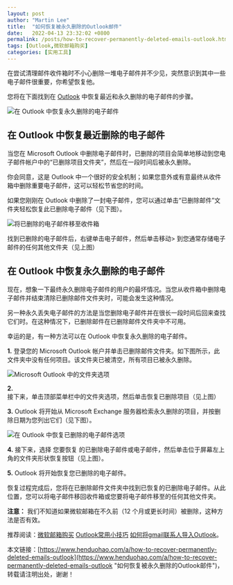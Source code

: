```yaml
---
layout: post  
author: "Martin Lee"  
title:  "如何恢复被永久删除的Outlook邮件"  
date:   2022-04-13 23:32:02 +0800  
permalink: /posts/how-to-recover-permanently-deleted-emails-outlook.html  
tags: [Outlook,微软邮箱购买]  
categories: [实用工具]  
---
```

在尝试清理邮件收件箱时不小心删除一堆电子邮件并不少见，突然意识到其中一些电子邮件很重要，你希望恢复他。

您将在下面找到在 [Outlook](https://www.henduohao.com/tag/outlook "Outlook是互联网免费电子邮件提供商之一，是一种微软邮箱。") 中恢复最近和永久删除的电子邮件的步骤。

![在 Outlook 中恢复永久删除的电子邮件](https://p3-juejin.byteimg.com/tos-cn-i-k3u1fbpfcp/f2dc3cb26a7f4400ab4297ef97571549~tplv-k3u1fbpfcp-zoom-1.image)

## 在 Outlook 中恢复最近删除的电子邮件

当您在 Microsoft Outlook 中删除电子邮件时，已删除的项目会简单地移动到您电子邮件帐户中的“已删除项目文件夹”，然后在一段时间后被永久删除。

你会同意，这是 Outlook 中一个很好的安全机制；如果您意外或有意最终从收件箱中删除重要电子邮件，这可以轻松节省您的时间。

如果您刚刚在 Outlook 中删除了一封电子邮件，您可以通过单击“已删除邮件”文件夹轻松恢复此已删除电子邮件（见下图）。

![将已删除的电子邮件移至收件箱](https://p3-juejin.byteimg.com/tos-cn-i-k3u1fbpfcp/17c9dc38dfb0483ca3e32579ea3277e1~tplv-k3u1fbpfcp-zoom-1.image)

找到已删除的电子邮件后，右键单击电子邮件，然后单击移动> 到您通常存储电子邮件的任何其他文件夹（见上图）

## 在 Outlook 中恢复永久删除的电子邮件

现在，想象一下最终永久删除电子邮件的用户的最坏情况。当您从收件箱中删除电子邮件并结束清除已删除邮件文件夹时，可能会发生这种情况。

另一种永久丢失电子邮件的方法是当您删除电子邮件并在很长一段时间后回来查找它们时。在这种情况下，已删除邮件在已删除邮件文件夹中不可用。

幸运的是，有一种方法可以在 Outlook 中恢复永久删除的电子邮件。

**1.** 登录您的 Microsoft Outlook 帐户并单击已删除邮件文件夹。如下图所示，此文件夹中没有任何项目。该文件夹已被清空，所有项目已被永久删除。

![Microsoft Outlook 中的文件夹选项](https://p3-juejin.byteimg.com/tos-cn-i-k3u1fbpfcp/e02cceb54b3e45c6b60720639100cfa2~tplv-k3u1fbpfcp-zoom-1.image)

**2.** 接下来，单击顶部菜单栏中的文件夹选项，然后单击恢复已删除项目（见上图）

**3.** Outlook 将开始从 Microsoft Exchange 服务器检索永久删除的项目，并按删除日期为您列出它们（见下图）。

![在 Outlook 中恢复已删除的电子邮件选项](https://p3-juejin.byteimg.com/tos-cn-i-k3u1fbpfcp/962bb83403f7498c976596cbef68550f~tplv-k3u1fbpfcp-zoom-1.image)

**4.** 接下来，选择 您要恢复 的已删除电子邮件或电子邮件，然后单击位于屏幕左上角的文件夹形状恢复按钮（见上图）。

**5.** Outlook 将开始恢复您已删除的电子邮件。

恢复过程完成后，您将在已删除邮件文件夹中找到已恢复的已删除电子邮件。从此位置，您可以将电子邮件移回收件箱或您要将电子邮件移至的任何其他文件夹。

**注意：** 我们不知道如果微软邮箱在不久前（12 个月或更长时间）被删除，这种方法是否有效。

推荐阅读：[微软邮箱购买](https://www.henduohao.com/tag/buy-hotmail "Outlook购买 Hotmail购买 Live购买 微软邮箱购买 微软账号购买") [Outlook常用小技巧](https://www.henduohao.com/a/outlook-common-tips) [如何将gmail联系人导入Outlook](https://www.henduohao.com/a/import-gmail-contacts-to-outlook)。

本文链接：[https://www.henduohao.com/a/how-to-recover-permanently-deleted-emails-outlook](https://www.henduohao.com/a/how-to-recover-permanently-deleted-emails-outlook "如何恢复被永久删除的Outlook邮件")，转载请注明出处，谢谢！